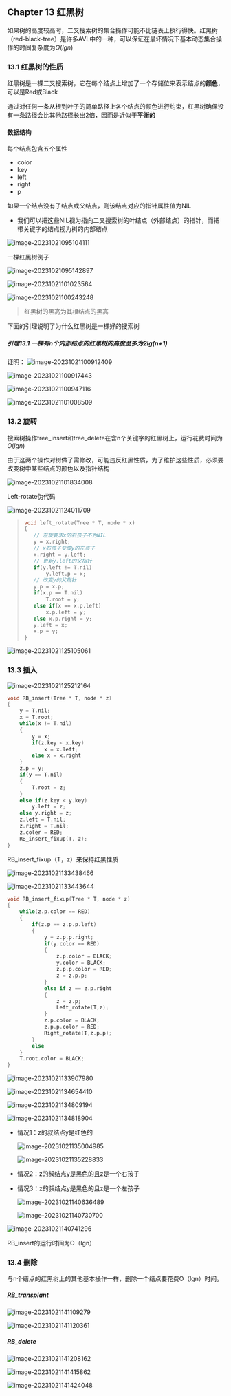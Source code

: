 ## Chapter 13 红黑树

如果树的高度较高时，二叉搜索树的集合操作可能不比链表上执行得快。红黑树（red-black-tree）是许多AVL中的一种，可以保证在最坏情况下基本动态集合操作的时间复杂度为$O(lgn)$

### 13.1 红黑树的性质

红黑树是一棵二叉搜索树，它在每个结点上增加了一个存储位来表示结点的**颜色**，可以是Red或Black

通过对任何一条从根到叶子的简单路径上各个结点的颜色进行约束，红黑树确保没有一条路径会比其他路径长出2倍，因而是近似于**平衡的**

#### 数据结构

每个结点包含五个属性

- color
- key
- left
- right
- p

如果一个结点没有子结点或父结点，则该结点对应的指针属性值为NIL

- 我们可以把这些NIL视为指向二叉搜索树的叶结点（外部结点）的指针，而把带关键字的结点视为树的内部结点

![image-20231021095104111](./assets/image-20231021095104111.png)

一棵红黑树例子

![image-20231021095142897](./assets/image-20231021095142897.png)

![image-20231021101023564](./assets/image-20231021101023564.png)

![image-20231021100243248](./assets/image-20231021100243248.png)

>红黑树的黑高为其根结点的黑高

下面的引理说明了为什么红黑树是一棵好的搜索树

##### 引理13.1 一棵有n个内部结点的红黑树的高度至多为2lg(n+1)

证明：
![image-20231021100912409](./assets/image-20231021100912409.png)

![image-20231021100917443](./assets/image-20231021100917443.png)

![image-20231021100947116](./assets/image-20231021100947116.png)

![image-20231021101008509](./assets/image-20231021101008509.png)

### 13.2 旋转

搜索树操作tree_insert和tree_delete在含n个关键字的红黑树上，运行花费时间为$O(lgn)$

由于这两个操作对树做了需修改，可能违反红黑性质，为了维护这些性质，必须要改变树中某些结点的颜色以及指针结构

![image-20231021101834008](./assets/image-20231021101834008.png)

Left-rotate伪代码

![image-20231021124011709](./assets/image-20231021124011709.png)

>```c++
>void left_rotate(Tree * T, node * x)
>{
>    // 左旋要求x的右孩子不为NIL
>    y = x.right;
>    // x右孩子变成y的左孩子
>    x.right = y.left;
>    // 更新y.left的父指针
>    if(y.left != T.nil)
>        y.left.p = x;
>    // 改变y的父指针
>    y.p = x.p;
>    if(x.p == T.nil)
>        T.root = y;
>    else if(x == x.p.left)
>        x.p.left = y;
>    else x.p.right = y;
>    y.left = x;
>    x.p = y;
>}
>```

![image-20231021125105061](./assets/image-20231021125105061.png)

### 13.3 插入

![image-20231021125212164](./assets/image-20231021125212164.png)

```c++
void RB_insert(Tree * T, node * z)
{
    y = T.nil;
    x = T.root;
    while(x != T.nil)
    {
       	y = x;
        if(z.key < x.key)
            x = x.left;
        else x = x.right
    }
    z.p = y;
    if(y == T.nil)
    {
        T.root = z;
    }
    else if(z.key < y.key)
        y.left = z;
    else y.right = z;
    z.left = T.nil;
    z.right = T.nil;
    z.coler = RED;
    RB_insert_fixup(T, z);
}
```

RB_insert_fixup（T，z）来保持红黑性质

![image-20231021133438466](./assets/image-20231021133438466.png)

![image-20231021133443644](./assets/image-20231021133443644.png)

```c++
void RB_insert_fixup(Tree * T, node * z)
{
    while(z.p.color == RED)
    {
        if(z.p == z.p.p.left)
        {
            y = z.p.p.right;
            if(y.color == RED)
            {
                z.p.color = BLACK;
                y.color = BLACK;
                z.p.p.color = RED;
                z = z.p.p;
            }
            else if z == z.p.right
            {
                z = z.p;
                Left_rotate(T,z);
            }
            z.p.color = BLACK;
            z.p.p.color = RED;
            Right_rotate(T,z.p.p);
        }
        else 
    }
    T.root.color = BLACK;
}
```



![image-20231021133907980](./assets/image-20231021133907980.png)

![image-20231021134654410](./assets/image-20231021134654410.png)

![image-20231021134809194](./assets/image-20231021134809194.png)

![image-20231021134818904](./assets/image-20231021134818904.png)

- 情况1：z的叔结点y是红色的

  ![image-20231021135004985](./assets/image-20231021135004985.png)

  ![image-20231021135228833](./assets/image-20231021135228833.png)

- 情况2：z的叔结点y是黑色的且z是一个右孩子

- 情况3：z的叔结点y是黑色的且z是一个左孩子

  ![image-20231021140636489](./assets/image-20231021140636489.png)

  ![image-20231021140730700](./assets/image-20231021140730700.png)

  

![image-20231021140741296](./assets/image-20231021140741296.png)

RB_insert的运行时间为O（lgn）

### 13.4 删除

与n个结点的红黑树上的其他基本操作一样，删除一个结点要花费O（lgn）时间。

##### RB_transplant

![image-20231021141109279](./assets/image-20231021141109279.png)

![image-20231021141120361](./assets/image-20231021141120361.png)

##### RB_delete

![image-20231021141208162](./assets/image-20231021141208162.png)

![image-20231021141415862](./assets/image-20231021141415862.png)

![image-20231021141424048](./assets/image-20231021141424048.png)